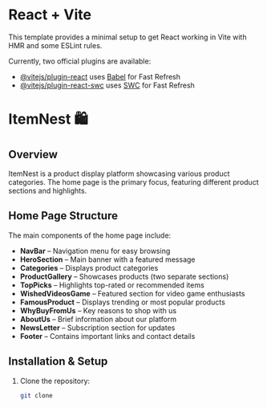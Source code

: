 # React + Vite

This template provides a minimal setup to get React working in Vite with HMR and some ESLint rules.

Currently, two official plugins are available:

- [@vitejs/plugin-react](https://github.com/vitejs/vite-plugin-react/blob/main/packages/plugin-react/README.md) uses [Babel](https://babeljs.io/) for Fast Refresh
- [@vitejs/plugin-react-swc](https://github.com/vitejs/vite-plugin-react-swc) uses [SWC](https://swc.rs/) for Fast Refresh

# ItemNest 🛍️

## Overview  
ItemNest is a product display platform showcasing various product categories. The home page is the primary focus, featuring different product sections and highlights.

## Home Page Structure  
The main components of the home page include:  

- **NavBar** – Navigation menu for easy browsing  
- **HeroSection** – Main banner with a featured message  
- **Categories** – Displays product categories  
- **ProductGallery** – Showcases products (two separate sections)  
- **TopPicks** – Highlights top-rated or recommended items  
- **WishedVideosGame** – Featured section for video game enthusiasts  
- **FamousProduct** – Displays trending or most popular products  
- **WhyBuyFromUs** – Key reasons to shop with us  
- **AboutUs** – Brief information about our platform  
- **NewsLetter** – Subscription section for updates  
- **Footer** – Contains important links and contact details  

## Installation & Setup  

1. Clone the repository:  
   ```bash
   git clone 

